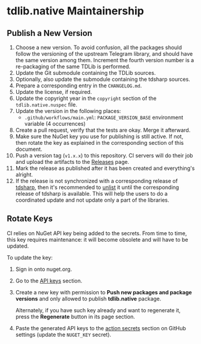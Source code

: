 tdlib.native Maintainership
===========================

Publish a New Version
---------------------

1. Choose a new version. To avoid confusion, all the packages should follow the versioning of the upstream Telegram library, and should have the same version among them. Increment the fourth version number is a re-packaging of the same TDLib is performed.
2. Update the Git submodule containing the TDLib sources.
3. Optionally, also update the submodule containing the tdsharp sources.
4. Prepare a corresponding entry in the `CHANGELOG.md`.
5. Update the license, if required.
6. Update the copyright year in the `copyright` section of the `tdlib.native.nuspec` file.
7. Update the version in the following places:
    - `.github/workflows/main.yml`: `PACKAGE_VERSION_BASE` environment variable (4 occurrences)
8. Create a pull request, verify that the tests are okay. Merge it afterward.
9. Make sure the NuGet key you use for publishing is still active. If not, then rotate the key as explained in the corresponding section of this document.
10. Push a version tag (`v1.x.x`) to this repository. CI servers will do their job and upload the artifacts to the [Releases][releases] page.
11. Mark the release as published after it has been created and everything's alright.
12. If the release is not synchronized with a corresponding release of [tdsharp][], then it's recommended to [unlist][docs.unlist] it until the corresponding release of tdsharp is available. This will help the users to do a coordinated update and not update only a part of the libraries.

Rotate Keys
-----------

CI relies on NuGet API key being added to the secrets. From time to time, this key requires maintenance: it will become obsolete and will have to be updated.

To update the key:

1. Sign in onto nuget.org.
2. Go to the [API keys][nuget.api-keys] section.
3. Create a new key with permission to **Push new packages and package versions** and only allowed to publish **tdlib.native** package.

   Alternately, if you have such key already and want to regenerate it, press the **Regenerate** button in its page section.
4. Paste the generated API keys to the [action secrets][github.secrets] section on GitHub settings (update the `NUGET_KEY` secret).

[docs.unlist]: https://docs.microsoft.com/en-us/nuget/nuget-org/policies/deleting-packages#unlisting-a-package
[github.secrets]: https://github.com/ForNeVeR/tdlib.native/settings/secrets/actions
[nuget.api-keys]: https://www.nuget.org/account/apikeys
[releases]: https://github.com/ForNeVeR/tdlib.native/releases
[tdsharp]: https://github.com/egramtel/tdsharp
